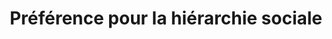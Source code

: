 ---
title: "Préférence pour la hiérarchie sociale"
slug: "preference-pour-la-hierarchie-sociale"
definition: >
  Disposition psychologique (Social Dominance Orientation, SDO) caractérisant les individus qui valorisent les relations sociales hiérarchiques et souhaitent maintenir la domination de certains groupes sur d’autres.
historicalContext: >
  Concept introduit dans les années 1990 par Sidanius et Pratto, utilisé pour analyser l’adhésion à des systèmes inégalitaires, le racisme et l’autoritarisme. Jardina l’utilise pour expliquer la prédisposition de certains Blancs à s’identifier fortement à leur groupe racial dominant.
books:
  - white-identity-politics
---